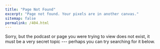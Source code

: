 ```yaml
---
title: "Page Not Found"
excerpt: "Page not found. Your pixels are in another canvas."
sitemap: false
permalink: /404.html
---
```


Sorry, but the podcast or page you were trying to view does not exist, it must be a very secret topic --- perhaps you can try searching for it below.

<script type="text/javascript">
  var GOOG_FIXURL_LANG = 'en';
  var GOOG_FIXURL_SITE = '{{ site.url }}'
</script>
<script type="text/javascript"
  src="//linkhelp.clients.google.com/tbproxy/lh/wm/fixurl.js">
</script>
